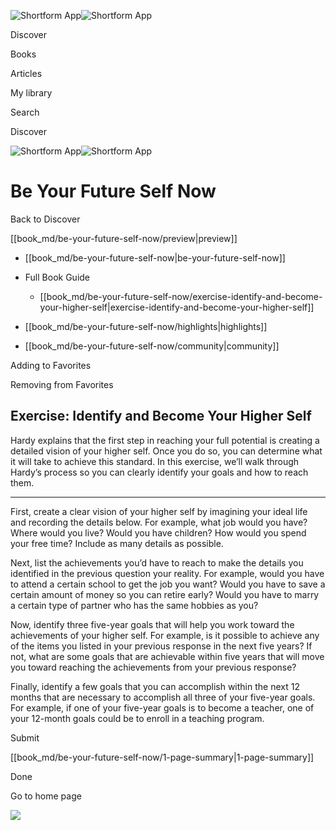 ![Shortform App](/img/logo.36a2399e.svg)![Shortform App](/img/logo-dark.70c1b072.svg)

Discover

Books

Articles

My library

Search

Discover

![Shortform App](/img/logo.36a2399e.svg)![Shortform App](/img/logo-dark.70c1b072.svg)

# Be Your Future Self Now

Back to Discover

[[book_md/be-your-future-self-now/preview|preview]]

  * [[book_md/be-your-future-self-now|be-your-future-self-now]]
  * Full Book Guide

    * [[book_md/be-your-future-self-now/exercise-identify-and-become-your-higher-self|exercise-identify-and-become-your-higher-self]]
  * [[book_md/be-your-future-self-now/highlights|highlights]]
  * [[book_md/be-your-future-self-now/community|community]]



Adding to Favorites 

Removing from Favorites 

## Exercise: Identify and Become Your Higher Self

Hardy explains that the first step in reaching your full potential is creating a detailed vision of your higher self. Once you do so, you can determine what it will take to achieve this standard. In this exercise, we’ll walk through Hardy’s process so you can clearly identify your goals and how to reach them.

* * *

First, create a clear vision of your higher self by imagining your ideal life and recording the details below. For example, what job would you have? Where would you live? Would you have children? How would you spend your free time? Include as many details as possible.

Next, list the achievements you’d have to reach to make the details you identified in the previous question your reality. For example, would you have to attend a certain school to get the job you want? Would you have to save a certain amount of money so you can retire early? Would you have to marry a certain type of partner who has the same hobbies as you?

Now, identify three five-year goals that will help you work toward the achievements of your higher self. For example, is it possible to achieve any of the items you listed in your previous response in the next five years? If not, what are some goals that are achievable within five years that will move you toward reaching the achievements from your previous response?

Finally, identify a few goals that you can accomplish within the next 12 months that are necessary to accomplish all three of your five-year goals. For example, if one of your five-year goals is to become a teacher, one of your 12-month goals could be to enroll in a teaching program.

Submit 

[[book_md/be-your-future-self-now/1-page-summary|1-page-summary]]

Done

Go to home page 

![](https://bat.bing.com/action/0?ti=56018282&Ver=2&mid=ab650f4d-653c-430d-8aa1-f6a84c7b9105&sid=201ffde0635411ee902411d77b750559&vid=20202bf0635411ee9ac03f2e618b0b9f&vids=0&msclkid=N&pi=0&lg=en-US&sw=800&sh=600&sc=24&nwd=1&tl=Shortform%20%7C%20Be%20Your%20Future%20Self%20Now&p=https%3A%2F%2Fwww.shortform.com%2Fapp%2Fbook%2Fbe-your-future-self-now%2Fexercise-identify-and-become-your-higher-self&r=&lt=476&evt=pageLoad&sv=1&rn=139124)
